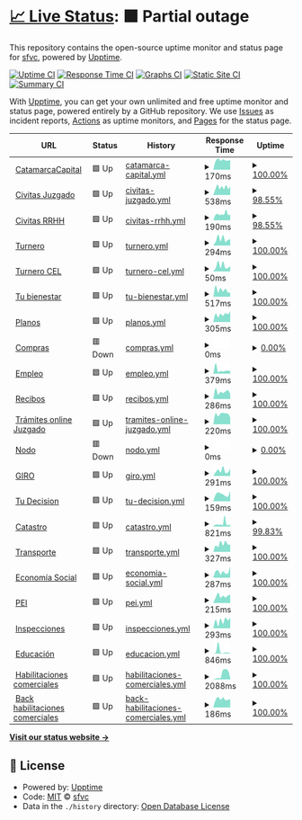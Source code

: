 # [📈 Live Status](https://sfvc.github.io/upptime): <!--live status--> **🟧 Partial outage**

This repository contains the open-source uptime monitor and status page for [sfvc](https://sfvc.github.io/upptime), powered by [Upptime](https://github.com/upptime/upptime).

[![Uptime CI](https://github.com/sfvc/upptime/workflows/Uptime%20CI/badge.svg)](https://github.com/sfvc/upptime/actions?query=workflow%3A%22Uptime+CI%22)
[![Response Time CI](https://github.com/sfvc/upptime/workflows/Response%20Time%20CI/badge.svg)](https://github.com/sfvc/upptime/actions?query=workflow%3A%22Response+Time+CI%22)
[![Graphs CI](https://github.com/sfvc/upptime/workflows/Graphs%20CI/badge.svg)](https://github.com/sfvc/upptime/actions?query=workflow%3A%22Graphs+CI%22)
[![Static Site CI](https://github.com/sfvc/upptime/workflows/Static%20Site%20CI/badge.svg)](https://github.com/sfvc/upptime/actions?query=workflow%3A%22Static+Site+CI%22)
[![Summary CI](https://github.com/sfvc/upptime/workflows/Summary%20CI/badge.svg)](https://github.com/sfvc/upptime/actions?query=workflow%3A%22Summary+CI%22)

With [Upptime](https://upptime.js.org), you can get your own unlimited and free uptime monitor and status page, powered entirely by a GitHub repository. We use [Issues](https://github.com/sfvc/upptime/issues) as incident reports, [Actions](https://github.com/sfvc/upptime/actions) as uptime monitors, and [Pages](https://sfvc.github.io/upptime) for the status page.

<!--start: status pages-->
<!-- This summary is generated by Upptime (https://github.com/upptime/upptime) -->
<!-- Do not edit this manually, your changes will be overwritten -->
<!-- prettier-ignore -->
| URL | Status | History | Response Time | Uptime |
| --- | ------ | ------- | ------------- | ------ |
| <img alt="" src="https://icons.duckduckgo.com/ip3/null.ico" height="13"> [CatamarcaCapital](200.69.145.244) | 🟩 Up | [catamarca-capital.yml](https://github.com/sfvc/upptime/commits/HEAD/history/catamarca-capital.yml) | <details><summary><img alt="Response time graph" src="./graphs/catamarca-capital/response-time-week.png" height="20"> 170ms</summary><br><a href="https://sfvc.github.io/upptime/history/catamarca-capital"><img alt="Response time 2387" src="https://img.shields.io/endpoint?url=https%3A%2F%2Fraw.githubusercontent.com%2Fsfvc%2Fupptime%2FHEAD%2Fapi%2Fcatamarca-capital%2Fresponse-time.json"></a><br><a href="https://sfvc.github.io/upptime/history/catamarca-capital"><img alt="24-hour response time 166" src="https://img.shields.io/endpoint?url=https%3A%2F%2Fraw.githubusercontent.com%2Fsfvc%2Fupptime%2FHEAD%2Fapi%2Fcatamarca-capital%2Fresponse-time-day.json"></a><br><a href="https://sfvc.github.io/upptime/history/catamarca-capital"><img alt="7-day response time 170" src="https://img.shields.io/endpoint?url=https%3A%2F%2Fraw.githubusercontent.com%2Fsfvc%2Fupptime%2FHEAD%2Fapi%2Fcatamarca-capital%2Fresponse-time-week.json"></a><br><a href="https://sfvc.github.io/upptime/history/catamarca-capital"><img alt="30-day response time 166" src="https://img.shields.io/endpoint?url=https%3A%2F%2Fraw.githubusercontent.com%2Fsfvc%2Fupptime%2FHEAD%2Fapi%2Fcatamarca-capital%2Fresponse-time-month.json"></a><br><a href="https://sfvc.github.io/upptime/history/catamarca-capital"><img alt="1-year response time 2320" src="https://img.shields.io/endpoint?url=https%3A%2F%2Fraw.githubusercontent.com%2Fsfvc%2Fupptime%2FHEAD%2Fapi%2Fcatamarca-capital%2Fresponse-time-year.json"></a></details> | <details><summary><a href="https://sfvc.github.io/upptime/history/catamarca-capital">100.00%</a></summary><a href="https://sfvc.github.io/upptime/history/catamarca-capital"><img alt="All-time uptime 98.33%" src="https://img.shields.io/endpoint?url=https%3A%2F%2Fraw.githubusercontent.com%2Fsfvc%2Fupptime%2FHEAD%2Fapi%2Fcatamarca-capital%2Fuptime.json"></a><br><a href="https://sfvc.github.io/upptime/history/catamarca-capital"><img alt="24-hour uptime 100.00%" src="https://img.shields.io/endpoint?url=https%3A%2F%2Fraw.githubusercontent.com%2Fsfvc%2Fupptime%2FHEAD%2Fapi%2Fcatamarca-capital%2Fuptime-day.json"></a><br><a href="https://sfvc.github.io/upptime/history/catamarca-capital"><img alt="7-day uptime 100.00%" src="https://img.shields.io/endpoint?url=https%3A%2F%2Fraw.githubusercontent.com%2Fsfvc%2Fupptime%2FHEAD%2Fapi%2Fcatamarca-capital%2Fuptime-week.json"></a><br><a href="https://sfvc.github.io/upptime/history/catamarca-capital"><img alt="30-day uptime 100.00%" src="https://img.shields.io/endpoint?url=https%3A%2F%2Fraw.githubusercontent.com%2Fsfvc%2Fupptime%2FHEAD%2Fapi%2Fcatamarca-capital%2Fuptime-month.json"></a><br><a href="https://sfvc.github.io/upptime/history/catamarca-capital"><img alt="1-year uptime 95.15%" src="https://img.shields.io/endpoint?url=https%3A%2F%2Fraw.githubusercontent.com%2Fsfvc%2Fupptime%2FHEAD%2Fapi%2Fcatamarca-capital%2Fuptime-year.json"></a></details>
| <img alt="" src="https://icons.duckduckgo.com/ip3/civitas.catamarcaciudad.gob.ar.ico" height="13"> [Civitas Juzgado](http://civitas.catamarcaciudad.gob.ar:8080/JUZ_CATA/forms/login.jsp) | 🟩 Up | [civitas-juzgado.yml](https://github.com/sfvc/upptime/commits/HEAD/history/civitas-juzgado.yml) | <details><summary><img alt="Response time graph" src="./graphs/civitas-juzgado/response-time-week.png" height="20"> 538ms</summary><br><a href="https://sfvc.github.io/upptime/history/civitas-juzgado"><img alt="Response time 1072" src="https://img.shields.io/endpoint?url=https%3A%2F%2Fraw.githubusercontent.com%2Fsfvc%2Fupptime%2FHEAD%2Fapi%2Fcivitas-juzgado%2Fresponse-time.json"></a><br><a href="https://sfvc.github.io/upptime/history/civitas-juzgado"><img alt="24-hour response time 452" src="https://img.shields.io/endpoint?url=https%3A%2F%2Fraw.githubusercontent.com%2Fsfvc%2Fupptime%2FHEAD%2Fapi%2Fcivitas-juzgado%2Fresponse-time-day.json"></a><br><a href="https://sfvc.github.io/upptime/history/civitas-juzgado"><img alt="7-day response time 538" src="https://img.shields.io/endpoint?url=https%3A%2F%2Fraw.githubusercontent.com%2Fsfvc%2Fupptime%2FHEAD%2Fapi%2Fcivitas-juzgado%2Fresponse-time-week.json"></a><br><a href="https://sfvc.github.io/upptime/history/civitas-juzgado"><img alt="30-day response time 581" src="https://img.shields.io/endpoint?url=https%3A%2F%2Fraw.githubusercontent.com%2Fsfvc%2Fupptime%2FHEAD%2Fapi%2Fcivitas-juzgado%2Fresponse-time-month.json"></a><br><a href="https://sfvc.github.io/upptime/history/civitas-juzgado"><img alt="1-year response time 1104" src="https://img.shields.io/endpoint?url=https%3A%2F%2Fraw.githubusercontent.com%2Fsfvc%2Fupptime%2FHEAD%2Fapi%2Fcivitas-juzgado%2Fresponse-time-year.json"></a></details> | <details><summary><a href="https://sfvc.github.io/upptime/history/civitas-juzgado">98.55%</a></summary><a href="https://sfvc.github.io/upptime/history/civitas-juzgado"><img alt="All-time uptime 97.14%" src="https://img.shields.io/endpoint?url=https%3A%2F%2Fraw.githubusercontent.com%2Fsfvc%2Fupptime%2FHEAD%2Fapi%2Fcivitas-juzgado%2Fuptime.json"></a><br><a href="https://sfvc.github.io/upptime/history/civitas-juzgado"><img alt="24-hour uptime 100.00%" src="https://img.shields.io/endpoint?url=https%3A%2F%2Fraw.githubusercontent.com%2Fsfvc%2Fupptime%2FHEAD%2Fapi%2Fcivitas-juzgado%2Fuptime-day.json"></a><br><a href="https://sfvc.github.io/upptime/history/civitas-juzgado"><img alt="7-day uptime 98.55%" src="https://img.shields.io/endpoint?url=https%3A%2F%2Fraw.githubusercontent.com%2Fsfvc%2Fupptime%2FHEAD%2Fapi%2Fcivitas-juzgado%2Fuptime-week.json"></a><br><a href="https://sfvc.github.io/upptime/history/civitas-juzgado"><img alt="30-day uptime 93.77%" src="https://img.shields.io/endpoint?url=https%3A%2F%2Fraw.githubusercontent.com%2Fsfvc%2Fupptime%2FHEAD%2Fapi%2Fcivitas-juzgado%2Fuptime-month.json"></a><br><a href="https://sfvc.github.io/upptime/history/civitas-juzgado"><img alt="1-year uptime 91.85%" src="https://img.shields.io/endpoint?url=https%3A%2F%2Fraw.githubusercontent.com%2Fsfvc%2Fupptime%2FHEAD%2Fapi%2Fcivitas-juzgado%2Fuptime-year.json"></a></details>
| <img alt="" src="https://icons.duckduckgo.com/ip3/civitas.catamarcaciudad.gob.ar.ico" height="13"> [Civitas RRHH](http://civitas.catamarcaciudad.gob.ar:8080/GRH_CATA/forms/login.jsp) | 🟩 Up | [civitas-rrhh.yml](https://github.com/sfvc/upptime/commits/HEAD/history/civitas-rrhh.yml) | <details><summary><img alt="Response time graph" src="./graphs/civitas-rrhh/response-time-week.png" height="20"> 190ms</summary><br><a href="https://sfvc.github.io/upptime/history/civitas-rrhh"><img alt="Response time 384" src="https://img.shields.io/endpoint?url=https%3A%2F%2Fraw.githubusercontent.com%2Fsfvc%2Fupptime%2FHEAD%2Fapi%2Fcivitas-rrhh%2Fresponse-time.json"></a><br><a href="https://sfvc.github.io/upptime/history/civitas-rrhh"><img alt="24-hour response time 168" src="https://img.shields.io/endpoint?url=https%3A%2F%2Fraw.githubusercontent.com%2Fsfvc%2Fupptime%2FHEAD%2Fapi%2Fcivitas-rrhh%2Fresponse-time-day.json"></a><br><a href="https://sfvc.github.io/upptime/history/civitas-rrhh"><img alt="7-day response time 190" src="https://img.shields.io/endpoint?url=https%3A%2F%2Fraw.githubusercontent.com%2Fsfvc%2Fupptime%2FHEAD%2Fapi%2Fcivitas-rrhh%2Fresponse-time-week.json"></a><br><a href="https://sfvc.github.io/upptime/history/civitas-rrhh"><img alt="30-day response time 236" src="https://img.shields.io/endpoint?url=https%3A%2F%2Fraw.githubusercontent.com%2Fsfvc%2Fupptime%2FHEAD%2Fapi%2Fcivitas-rrhh%2Fresponse-time-month.json"></a><br><a href="https://sfvc.github.io/upptime/history/civitas-rrhh"><img alt="1-year response time 402" src="https://img.shields.io/endpoint?url=https%3A%2F%2Fraw.githubusercontent.com%2Fsfvc%2Fupptime%2FHEAD%2Fapi%2Fcivitas-rrhh%2Fresponse-time-year.json"></a></details> | <details><summary><a href="https://sfvc.github.io/upptime/history/civitas-rrhh">98.55%</a></summary><a href="https://sfvc.github.io/upptime/history/civitas-rrhh"><img alt="All-time uptime 96.93%" src="https://img.shields.io/endpoint?url=https%3A%2F%2Fraw.githubusercontent.com%2Fsfvc%2Fupptime%2FHEAD%2Fapi%2Fcivitas-rrhh%2Fuptime.json"></a><br><a href="https://sfvc.github.io/upptime/history/civitas-rrhh"><img alt="24-hour uptime 100.00%" src="https://img.shields.io/endpoint?url=https%3A%2F%2Fraw.githubusercontent.com%2Fsfvc%2Fupptime%2FHEAD%2Fapi%2Fcivitas-rrhh%2Fuptime-day.json"></a><br><a href="https://sfvc.github.io/upptime/history/civitas-rrhh"><img alt="7-day uptime 98.55%" src="https://img.shields.io/endpoint?url=https%3A%2F%2Fraw.githubusercontent.com%2Fsfvc%2Fupptime%2FHEAD%2Fapi%2Fcivitas-rrhh%2Fuptime-week.json"></a><br><a href="https://sfvc.github.io/upptime/history/civitas-rrhh"><img alt="30-day uptime 93.75%" src="https://img.shields.io/endpoint?url=https%3A%2F%2Fraw.githubusercontent.com%2Fsfvc%2Fupptime%2FHEAD%2Fapi%2Fcivitas-rrhh%2Fuptime-month.json"></a><br><a href="https://sfvc.github.io/upptime/history/civitas-rrhh"><img alt="1-year uptime 91.91%" src="https://img.shields.io/endpoint?url=https%3A%2F%2Fraw.githubusercontent.com%2Fsfvc%2Fupptime%2FHEAD%2Fapi%2Fcivitas-rrhh%2Fuptime-year.json"></a></details>
| <img alt="" src="https://icons.duckduckgo.com/ip3/turnos.catamarcacapital.gob.ar.ico" height="13"> [Turnero](https://turnos.catamarcacapital.gob.ar/) | 🟩 Up | [turnero.yml](https://github.com/sfvc/upptime/commits/HEAD/history/turnero.yml) | <details><summary><img alt="Response time graph" src="./graphs/turnero/response-time-week.png" height="20"> 294ms</summary><br><a href="https://sfvc.github.io/upptime/history/turnero"><img alt="Response time 302" src="https://img.shields.io/endpoint?url=https%3A%2F%2Fraw.githubusercontent.com%2Fsfvc%2Fupptime%2FHEAD%2Fapi%2Fturnero%2Fresponse-time.json"></a><br><a href="https://sfvc.github.io/upptime/history/turnero"><img alt="24-hour response time 267" src="https://img.shields.io/endpoint?url=https%3A%2F%2Fraw.githubusercontent.com%2Fsfvc%2Fupptime%2FHEAD%2Fapi%2Fturnero%2Fresponse-time-day.json"></a><br><a href="https://sfvc.github.io/upptime/history/turnero"><img alt="7-day response time 294" src="https://img.shields.io/endpoint?url=https%3A%2F%2Fraw.githubusercontent.com%2Fsfvc%2Fupptime%2FHEAD%2Fapi%2Fturnero%2Fresponse-time-week.json"></a><br><a href="https://sfvc.github.io/upptime/history/turnero"><img alt="30-day response time 256" src="https://img.shields.io/endpoint?url=https%3A%2F%2Fraw.githubusercontent.com%2Fsfvc%2Fupptime%2FHEAD%2Fapi%2Fturnero%2Fresponse-time-month.json"></a><br><a href="https://sfvc.github.io/upptime/history/turnero"><img alt="1-year response time 302" src="https://img.shields.io/endpoint?url=https%3A%2F%2Fraw.githubusercontent.com%2Fsfvc%2Fupptime%2FHEAD%2Fapi%2Fturnero%2Fresponse-time-year.json"></a></details> | <details><summary><a href="https://sfvc.github.io/upptime/history/turnero">100.00%</a></summary><a href="https://sfvc.github.io/upptime/history/turnero"><img alt="All-time uptime 99.90%" src="https://img.shields.io/endpoint?url=https%3A%2F%2Fraw.githubusercontent.com%2Fsfvc%2Fupptime%2FHEAD%2Fapi%2Fturnero%2Fuptime.json"></a><br><a href="https://sfvc.github.io/upptime/history/turnero"><img alt="24-hour uptime 100.00%" src="https://img.shields.io/endpoint?url=https%3A%2F%2Fraw.githubusercontent.com%2Fsfvc%2Fupptime%2FHEAD%2Fapi%2Fturnero%2Fuptime-day.json"></a><br><a href="https://sfvc.github.io/upptime/history/turnero"><img alt="7-day uptime 100.00%" src="https://img.shields.io/endpoint?url=https%3A%2F%2Fraw.githubusercontent.com%2Fsfvc%2Fupptime%2FHEAD%2Fapi%2Fturnero%2Fuptime-week.json"></a><br><a href="https://sfvc.github.io/upptime/history/turnero"><img alt="30-day uptime 100.00%" src="https://img.shields.io/endpoint?url=https%3A%2F%2Fraw.githubusercontent.com%2Fsfvc%2Fupptime%2FHEAD%2Fapi%2Fturnero%2Fuptime-month.json"></a><br><a href="https://sfvc.github.io/upptime/history/turnero"><img alt="1-year uptime 99.99%" src="https://img.shields.io/endpoint?url=https%3A%2F%2Fraw.githubusercontent.com%2Fsfvc%2Fupptime%2FHEAD%2Fapi%2Fturnero%2Fuptime-year.json"></a></details>
| <img alt="" src="https://icons.duckduckgo.com/ip3/turnos.catamarcacapital.gob.ar.ico" height="13"> [Turnero CEL](https://turnos.catamarcacapital.gob.ar/cel/) | 🟩 Up | [turnero-cel.yml](https://github.com/sfvc/upptime/commits/HEAD/history/turnero-cel.yml) | <details><summary><img alt="Response time graph" src="./graphs/turnero-cel/response-time-week.png" height="20"> 50ms</summary><br><a href="https://sfvc.github.io/upptime/history/turnero-cel"><img alt="Response time 91" src="https://img.shields.io/endpoint?url=https%3A%2F%2Fraw.githubusercontent.com%2Fsfvc%2Fupptime%2FHEAD%2Fapi%2Fturnero-cel%2Fresponse-time.json"></a><br><a href="https://sfvc.github.io/upptime/history/turnero-cel"><img alt="24-hour response time 44" src="https://img.shields.io/endpoint?url=https%3A%2F%2Fraw.githubusercontent.com%2Fsfvc%2Fupptime%2FHEAD%2Fapi%2Fturnero-cel%2Fresponse-time-day.json"></a><br><a href="https://sfvc.github.io/upptime/history/turnero-cel"><img alt="7-day response time 50" src="https://img.shields.io/endpoint?url=https%3A%2F%2Fraw.githubusercontent.com%2Fsfvc%2Fupptime%2FHEAD%2Fapi%2Fturnero-cel%2Fresponse-time-week.json"></a><br><a href="https://sfvc.github.io/upptime/history/turnero-cel"><img alt="30-day response time 46" src="https://img.shields.io/endpoint?url=https%3A%2F%2Fraw.githubusercontent.com%2Fsfvc%2Fupptime%2FHEAD%2Fapi%2Fturnero-cel%2Fresponse-time-month.json"></a><br><a href="https://sfvc.github.io/upptime/history/turnero-cel"><img alt="1-year response time 105" src="https://img.shields.io/endpoint?url=https%3A%2F%2Fraw.githubusercontent.com%2Fsfvc%2Fupptime%2FHEAD%2Fapi%2Fturnero-cel%2Fresponse-time-year.json"></a></details> | <details><summary><a href="https://sfvc.github.io/upptime/history/turnero-cel">100.00%</a></summary><a href="https://sfvc.github.io/upptime/history/turnero-cel"><img alt="All-time uptime 99.90%" src="https://img.shields.io/endpoint?url=https%3A%2F%2Fraw.githubusercontent.com%2Fsfvc%2Fupptime%2FHEAD%2Fapi%2Fturnero-cel%2Fuptime.json"></a><br><a href="https://sfvc.github.io/upptime/history/turnero-cel"><img alt="24-hour uptime 100.00%" src="https://img.shields.io/endpoint?url=https%3A%2F%2Fraw.githubusercontent.com%2Fsfvc%2Fupptime%2FHEAD%2Fapi%2Fturnero-cel%2Fuptime-day.json"></a><br><a href="https://sfvc.github.io/upptime/history/turnero-cel"><img alt="7-day uptime 100.00%" src="https://img.shields.io/endpoint?url=https%3A%2F%2Fraw.githubusercontent.com%2Fsfvc%2Fupptime%2FHEAD%2Fapi%2Fturnero-cel%2Fuptime-week.json"></a><br><a href="https://sfvc.github.io/upptime/history/turnero-cel"><img alt="30-day uptime 100.00%" src="https://img.shields.io/endpoint?url=https%3A%2F%2Fraw.githubusercontent.com%2Fsfvc%2Fupptime%2FHEAD%2Fapi%2Fturnero-cel%2Fuptime-month.json"></a><br><a href="https://sfvc.github.io/upptime/history/turnero-cel"><img alt="1-year uptime 99.99%" src="https://img.shields.io/endpoint?url=https%3A%2F%2Fraw.githubusercontent.com%2Fsfvc%2Fupptime%2FHEAD%2Fapi%2Fturnero-cel%2Fuptime-year.json"></a></details>
| <img alt="" src="https://icons.duckduckgo.com/ip3/tubienestar.catamarcacapital.gob.ar.ico" height="13"> [Tu bienestar](https://tubienestar.catamarcacapital.gob.ar/solicitudes) | 🟩 Up | [tu-bienestar.yml](https://github.com/sfvc/upptime/commits/HEAD/history/tu-bienestar.yml) | <details><summary><img alt="Response time graph" src="./graphs/tu-bienestar/response-time-week.png" height="20"> 517ms</summary><br><a href="https://sfvc.github.io/upptime/history/tu-bienestar"><img alt="Response time 553" src="https://img.shields.io/endpoint?url=https%3A%2F%2Fraw.githubusercontent.com%2Fsfvc%2Fupptime%2FHEAD%2Fapi%2Ftu-bienestar%2Fresponse-time.json"></a><br><a href="https://sfvc.github.io/upptime/history/tu-bienestar"><img alt="24-hour response time 646" src="https://img.shields.io/endpoint?url=https%3A%2F%2Fraw.githubusercontent.com%2Fsfvc%2Fupptime%2FHEAD%2Fapi%2Ftu-bienestar%2Fresponse-time-day.json"></a><br><a href="https://sfvc.github.io/upptime/history/tu-bienestar"><img alt="7-day response time 517" src="https://img.shields.io/endpoint?url=https%3A%2F%2Fraw.githubusercontent.com%2Fsfvc%2Fupptime%2FHEAD%2Fapi%2Ftu-bienestar%2Fresponse-time-week.json"></a><br><a href="https://sfvc.github.io/upptime/history/tu-bienestar"><img alt="30-day response time 560" src="https://img.shields.io/endpoint?url=https%3A%2F%2Fraw.githubusercontent.com%2Fsfvc%2Fupptime%2FHEAD%2Fapi%2Ftu-bienestar%2Fresponse-time-month.json"></a><br><a href="https://sfvc.github.io/upptime/history/tu-bienestar"><img alt="1-year response time 547" src="https://img.shields.io/endpoint?url=https%3A%2F%2Fraw.githubusercontent.com%2Fsfvc%2Fupptime%2FHEAD%2Fapi%2Ftu-bienestar%2Fresponse-time-year.json"></a></details> | <details><summary><a href="https://sfvc.github.io/upptime/history/tu-bienestar">100.00%</a></summary><a href="https://sfvc.github.io/upptime/history/tu-bienestar"><img alt="All-time uptime 81.42%" src="https://img.shields.io/endpoint?url=https%3A%2F%2Fraw.githubusercontent.com%2Fsfvc%2Fupptime%2FHEAD%2Fapi%2Ftu-bienestar%2Fuptime.json"></a><br><a href="https://sfvc.github.io/upptime/history/tu-bienestar"><img alt="24-hour uptime 100.00%" src="https://img.shields.io/endpoint?url=https%3A%2F%2Fraw.githubusercontent.com%2Fsfvc%2Fupptime%2FHEAD%2Fapi%2Ftu-bienestar%2Fuptime-day.json"></a><br><a href="https://sfvc.github.io/upptime/history/tu-bienestar"><img alt="7-day uptime 100.00%" src="https://img.shields.io/endpoint?url=https%3A%2F%2Fraw.githubusercontent.com%2Fsfvc%2Fupptime%2FHEAD%2Fapi%2Ftu-bienestar%2Fuptime-week.json"></a><br><a href="https://sfvc.github.io/upptime/history/tu-bienestar"><img alt="30-day uptime 100.00%" src="https://img.shields.io/endpoint?url=https%3A%2F%2Fraw.githubusercontent.com%2Fsfvc%2Fupptime%2FHEAD%2Fapi%2Ftu-bienestar%2Fuptime-month.json"></a><br><a href="https://sfvc.github.io/upptime/history/tu-bienestar"><img alt="1-year uptime 100.00%" src="https://img.shields.io/endpoint?url=https%3A%2F%2Fraw.githubusercontent.com%2Fsfvc%2Fupptime%2FHEAD%2Fapi%2Ftu-bienestar%2Fuptime-year.json"></a></details>
| <img alt="" src="https://icons.duckduckgo.com/ip3/correcciondeplanos.catamarcaciudad.gob.ar.ico" height="13"> [Planos](https://correcciondeplanos.catamarcaciudad.gob.ar/) | 🟩 Up | [planos.yml](https://github.com/sfvc/upptime/commits/HEAD/history/planos.yml) | <details><summary><img alt="Response time graph" src="./graphs/planos/response-time-week.png" height="20"> 305ms</summary><br><a href="https://sfvc.github.io/upptime/history/planos"><img alt="Response time 291" src="https://img.shields.io/endpoint?url=https%3A%2F%2Fraw.githubusercontent.com%2Fsfvc%2Fupptime%2FHEAD%2Fapi%2Fplanos%2Fresponse-time.json"></a><br><a href="https://sfvc.github.io/upptime/history/planos"><img alt="24-hour response time 312" src="https://img.shields.io/endpoint?url=https%3A%2F%2Fraw.githubusercontent.com%2Fsfvc%2Fupptime%2FHEAD%2Fapi%2Fplanos%2Fresponse-time-day.json"></a><br><a href="https://sfvc.github.io/upptime/history/planos"><img alt="7-day response time 305" src="https://img.shields.io/endpoint?url=https%3A%2F%2Fraw.githubusercontent.com%2Fsfvc%2Fupptime%2FHEAD%2Fapi%2Fplanos%2Fresponse-time-week.json"></a><br><a href="https://sfvc.github.io/upptime/history/planos"><img alt="30-day response time 278" src="https://img.shields.io/endpoint?url=https%3A%2F%2Fraw.githubusercontent.com%2Fsfvc%2Fupptime%2FHEAD%2Fapi%2Fplanos%2Fresponse-time-month.json"></a><br><a href="https://sfvc.github.io/upptime/history/planos"><img alt="1-year response time 289" src="https://img.shields.io/endpoint?url=https%3A%2F%2Fraw.githubusercontent.com%2Fsfvc%2Fupptime%2FHEAD%2Fapi%2Fplanos%2Fresponse-time-year.json"></a></details> | <details><summary><a href="https://sfvc.github.io/upptime/history/planos">100.00%</a></summary><a href="https://sfvc.github.io/upptime/history/planos"><img alt="All-time uptime 81.48%" src="https://img.shields.io/endpoint?url=https%3A%2F%2Fraw.githubusercontent.com%2Fsfvc%2Fupptime%2FHEAD%2Fapi%2Fplanos%2Fuptime.json"></a><br><a href="https://sfvc.github.io/upptime/history/planos"><img alt="24-hour uptime 100.00%" src="https://img.shields.io/endpoint?url=https%3A%2F%2Fraw.githubusercontent.com%2Fsfvc%2Fupptime%2FHEAD%2Fapi%2Fplanos%2Fuptime-day.json"></a><br><a href="https://sfvc.github.io/upptime/history/planos"><img alt="7-day uptime 100.00%" src="https://img.shields.io/endpoint?url=https%3A%2F%2Fraw.githubusercontent.com%2Fsfvc%2Fupptime%2FHEAD%2Fapi%2Fplanos%2Fuptime-week.json"></a><br><a href="https://sfvc.github.io/upptime/history/planos"><img alt="30-day uptime 100.00%" src="https://img.shields.io/endpoint?url=https%3A%2F%2Fraw.githubusercontent.com%2Fsfvc%2Fupptime%2FHEAD%2Fapi%2Fplanos%2Fuptime-month.json"></a><br><a href="https://sfvc.github.io/upptime/history/planos"><img alt="1-year uptime 100.00%" src="https://img.shields.io/endpoint?url=https%3A%2F%2Fraw.githubusercontent.com%2Fsfvc%2Fupptime%2FHEAD%2Fapi%2Fplanos%2Fuptime-year.json"></a></details>
| <img alt="" src="https://icons.duckduckgo.com/ip3/compras.catamarcaciudad.gob.ar.ico" height="13"> [Compras](https://compras.catamarcaciudad.gob.ar/) | 🟥 Down | [compras.yml](https://github.com/sfvc/upptime/commits/HEAD/history/compras.yml) | <details><summary><img alt="Response time graph" src="./graphs/compras/response-time-week.png" height="20"> 0ms</summary><br><a href="https://sfvc.github.io/upptime/history/compras"><img alt="Response time 259" src="https://img.shields.io/endpoint?url=https%3A%2F%2Fraw.githubusercontent.com%2Fsfvc%2Fupptime%2FHEAD%2Fapi%2Fcompras%2Fresponse-time.json"></a><br><a href="https://sfvc.github.io/upptime/history/compras"><img alt="24-hour response time 0" src="https://img.shields.io/endpoint?url=https%3A%2F%2Fraw.githubusercontent.com%2Fsfvc%2Fupptime%2FHEAD%2Fapi%2Fcompras%2Fresponse-time-day.json"></a><br><a href="https://sfvc.github.io/upptime/history/compras"><img alt="7-day response time 0" src="https://img.shields.io/endpoint?url=https%3A%2F%2Fraw.githubusercontent.com%2Fsfvc%2Fupptime%2FHEAD%2Fapi%2Fcompras%2Fresponse-time-week.json"></a><br><a href="https://sfvc.github.io/upptime/history/compras"><img alt="30-day response time 0" src="https://img.shields.io/endpoint?url=https%3A%2F%2Fraw.githubusercontent.com%2Fsfvc%2Fupptime%2FHEAD%2Fapi%2Fcompras%2Fresponse-time-month.json"></a><br><a href="https://sfvc.github.io/upptime/history/compras"><img alt="1-year response time 259" src="https://img.shields.io/endpoint?url=https%3A%2F%2Fraw.githubusercontent.com%2Fsfvc%2Fupptime%2FHEAD%2Fapi%2Fcompras%2Fresponse-time-year.json"></a></details> | <details><summary><a href="https://sfvc.github.io/upptime/history/compras">0.00%</a></summary><a href="https://sfvc.github.io/upptime/history/compras"><img alt="All-time uptime 0.31%" src="https://img.shields.io/endpoint?url=https%3A%2F%2Fraw.githubusercontent.com%2Fsfvc%2Fupptime%2FHEAD%2Fapi%2Fcompras%2Fuptime.json"></a><br><a href="https://sfvc.github.io/upptime/history/compras"><img alt="24-hour uptime 0.00%" src="https://img.shields.io/endpoint?url=https%3A%2F%2Fraw.githubusercontent.com%2Fsfvc%2Fupptime%2FHEAD%2Fapi%2Fcompras%2Fuptime-day.json"></a><br><a href="https://sfvc.github.io/upptime/history/compras"><img alt="7-day uptime 0.00%" src="https://img.shields.io/endpoint?url=https%3A%2F%2Fraw.githubusercontent.com%2Fsfvc%2Fupptime%2FHEAD%2Fapi%2Fcompras%2Fuptime-week.json"></a><br><a href="https://sfvc.github.io/upptime/history/compras"><img alt="30-day uptime 0.00%" src="https://img.shields.io/endpoint?url=https%3A%2F%2Fraw.githubusercontent.com%2Fsfvc%2Fupptime%2FHEAD%2Fapi%2Fcompras%2Fuptime-month.json"></a><br><a href="https://sfvc.github.io/upptime/history/compras"><img alt="1-year uptime 0.64%" src="https://img.shields.io/endpoint?url=https%3A%2F%2Fraw.githubusercontent.com%2Fsfvc%2Fupptime%2FHEAD%2Fapi%2Fcompras%2Fuptime-year.json"></a></details>
| <img alt="" src="https://icons.duckduckgo.com/ip3/beneficiarios.catamarcaciudad.gob.ar.ico" height="13"> [Empleo](https://beneficiarios.catamarcaciudad.gob.ar/) | 🟩 Up | [empleo.yml](https://github.com/sfvc/upptime/commits/HEAD/history/empleo.yml) | <details><summary><img alt="Response time graph" src="./graphs/empleo/response-time-week.png" height="20"> 379ms</summary><br><a href="https://sfvc.github.io/upptime/history/empleo"><img alt="Response time 368" src="https://img.shields.io/endpoint?url=https%3A%2F%2Fraw.githubusercontent.com%2Fsfvc%2Fupptime%2FHEAD%2Fapi%2Fempleo%2Fresponse-time.json"></a><br><a href="https://sfvc.github.io/upptime/history/empleo"><img alt="24-hour response time 415" src="https://img.shields.io/endpoint?url=https%3A%2F%2Fraw.githubusercontent.com%2Fsfvc%2Fupptime%2FHEAD%2Fapi%2Fempleo%2Fresponse-time-day.json"></a><br><a href="https://sfvc.github.io/upptime/history/empleo"><img alt="7-day response time 379" src="https://img.shields.io/endpoint?url=https%3A%2F%2Fraw.githubusercontent.com%2Fsfvc%2Fupptime%2FHEAD%2Fapi%2Fempleo%2Fresponse-time-week.json"></a><br><a href="https://sfvc.github.io/upptime/history/empleo"><img alt="30-day response time 407" src="https://img.shields.io/endpoint?url=https%3A%2F%2Fraw.githubusercontent.com%2Fsfvc%2Fupptime%2FHEAD%2Fapi%2Fempleo%2Fresponse-time-month.json"></a><br><a href="https://sfvc.github.io/upptime/history/empleo"><img alt="1-year response time 369" src="https://img.shields.io/endpoint?url=https%3A%2F%2Fraw.githubusercontent.com%2Fsfvc%2Fupptime%2FHEAD%2Fapi%2Fempleo%2Fresponse-time-year.json"></a></details> | <details><summary><a href="https://sfvc.github.io/upptime/history/empleo">100.00%</a></summary><a href="https://sfvc.github.io/upptime/history/empleo"><img alt="All-time uptime 81.48%" src="https://img.shields.io/endpoint?url=https%3A%2F%2Fraw.githubusercontent.com%2Fsfvc%2Fupptime%2FHEAD%2Fapi%2Fempleo%2Fuptime.json"></a><br><a href="https://sfvc.github.io/upptime/history/empleo"><img alt="24-hour uptime 100.00%" src="https://img.shields.io/endpoint?url=https%3A%2F%2Fraw.githubusercontent.com%2Fsfvc%2Fupptime%2FHEAD%2Fapi%2Fempleo%2Fuptime-day.json"></a><br><a href="https://sfvc.github.io/upptime/history/empleo"><img alt="7-day uptime 100.00%" src="https://img.shields.io/endpoint?url=https%3A%2F%2Fraw.githubusercontent.com%2Fsfvc%2Fupptime%2FHEAD%2Fapi%2Fempleo%2Fuptime-week.json"></a><br><a href="https://sfvc.github.io/upptime/history/empleo"><img alt="30-day uptime 100.00%" src="https://img.shields.io/endpoint?url=https%3A%2F%2Fraw.githubusercontent.com%2Fsfvc%2Fupptime%2FHEAD%2Fapi%2Fempleo%2Fuptime-month.json"></a><br><a href="https://sfvc.github.io/upptime/history/empleo"><img alt="1-year uptime 99.98%" src="https://img.shields.io/endpoint?url=https%3A%2F%2Fraw.githubusercontent.com%2Fsfvc%2Fupptime%2FHEAD%2Fapi%2Fempleo%2Fuptime-year.json"></a></details>
| <img alt="" src="https://icons.duckduckgo.com/ip3/recibos.catamarcaciudad.gob.ar.ico" height="13"> [Recibos](https://recibos.catamarcaciudad.gob.ar/acceso.php) | 🟩 Up | [recibos.yml](https://github.com/sfvc/upptime/commits/HEAD/history/recibos.yml) | <details><summary><img alt="Response time graph" src="./graphs/recibos/response-time-week.png" height="20"> 286ms</summary><br><a href="https://sfvc.github.io/upptime/history/recibos"><img alt="Response time 254" src="https://img.shields.io/endpoint?url=https%3A%2F%2Fraw.githubusercontent.com%2Fsfvc%2Fupptime%2FHEAD%2Fapi%2Frecibos%2Fresponse-time.json"></a><br><a href="https://sfvc.github.io/upptime/history/recibos"><img alt="24-hour response time 328" src="https://img.shields.io/endpoint?url=https%3A%2F%2Fraw.githubusercontent.com%2Fsfvc%2Fupptime%2FHEAD%2Fapi%2Frecibos%2Fresponse-time-day.json"></a><br><a href="https://sfvc.github.io/upptime/history/recibos"><img alt="7-day response time 286" src="https://img.shields.io/endpoint?url=https%3A%2F%2Fraw.githubusercontent.com%2Fsfvc%2Fupptime%2FHEAD%2Fapi%2Frecibos%2Fresponse-time-week.json"></a><br><a href="https://sfvc.github.io/upptime/history/recibos"><img alt="30-day response time 270" src="https://img.shields.io/endpoint?url=https%3A%2F%2Fraw.githubusercontent.com%2Fsfvc%2Fupptime%2FHEAD%2Fapi%2Frecibos%2Fresponse-time-month.json"></a><br><a href="https://sfvc.github.io/upptime/history/recibos"><img alt="1-year response time 254" src="https://img.shields.io/endpoint?url=https%3A%2F%2Fraw.githubusercontent.com%2Fsfvc%2Fupptime%2FHEAD%2Fapi%2Frecibos%2Fresponse-time-year.json"></a></details> | <details><summary><a href="https://sfvc.github.io/upptime/history/recibos">100.00%</a></summary><a href="https://sfvc.github.io/upptime/history/recibos"><img alt="All-time uptime 81.48%" src="https://img.shields.io/endpoint?url=https%3A%2F%2Fraw.githubusercontent.com%2Fsfvc%2Fupptime%2FHEAD%2Fapi%2Frecibos%2Fuptime.json"></a><br><a href="https://sfvc.github.io/upptime/history/recibos"><img alt="24-hour uptime 100.00%" src="https://img.shields.io/endpoint?url=https%3A%2F%2Fraw.githubusercontent.com%2Fsfvc%2Fupptime%2FHEAD%2Fapi%2Frecibos%2Fuptime-day.json"></a><br><a href="https://sfvc.github.io/upptime/history/recibos"><img alt="7-day uptime 100.00%" src="https://img.shields.io/endpoint?url=https%3A%2F%2Fraw.githubusercontent.com%2Fsfvc%2Fupptime%2FHEAD%2Fapi%2Frecibos%2Fuptime-week.json"></a><br><a href="https://sfvc.github.io/upptime/history/recibos"><img alt="30-day uptime 100.00%" src="https://img.shields.io/endpoint?url=https%3A%2F%2Fraw.githubusercontent.com%2Fsfvc%2Fupptime%2FHEAD%2Fapi%2Frecibos%2Fuptime-month.json"></a><br><a href="https://sfvc.github.io/upptime/history/recibos"><img alt="1-year uptime 100.00%" src="https://img.shields.io/endpoint?url=https%3A%2F%2Fraw.githubusercontent.com%2Fsfvc%2Fupptime%2FHEAD%2Fapi%2Frecibos%2Fuptime-year.json"></a></details>
| <img alt="" src="https://icons.duckduckgo.com/ip3/juzgado.catamarcacapital.gob.ar.ico" height="13"> [Trámites online Juzgado](http://juzgado.catamarcacapital.gob.ar/) | 🟩 Up | [tramites-online-juzgado.yml](https://github.com/sfvc/upptime/commits/HEAD/history/tramites-online-juzgado.yml) | <details><summary><img alt="Response time graph" src="./graphs/tramites-online-juzgado/response-time-week.png" height="20"> 220ms</summary><br><a href="https://sfvc.github.io/upptime/history/tramites-online-juzgado"><img alt="Response time 238" src="https://img.shields.io/endpoint?url=https%3A%2F%2Fraw.githubusercontent.com%2Fsfvc%2Fupptime%2FHEAD%2Fapi%2Ftramites-online-juzgado%2Fresponse-time.json"></a><br><a href="https://sfvc.github.io/upptime/history/tramites-online-juzgado"><img alt="24-hour response time 261" src="https://img.shields.io/endpoint?url=https%3A%2F%2Fraw.githubusercontent.com%2Fsfvc%2Fupptime%2FHEAD%2Fapi%2Ftramites-online-juzgado%2Fresponse-time-day.json"></a><br><a href="https://sfvc.github.io/upptime/history/tramites-online-juzgado"><img alt="7-day response time 220" src="https://img.shields.io/endpoint?url=https%3A%2F%2Fraw.githubusercontent.com%2Fsfvc%2Fupptime%2FHEAD%2Fapi%2Ftramites-online-juzgado%2Fresponse-time-week.json"></a><br><a href="https://sfvc.github.io/upptime/history/tramites-online-juzgado"><img alt="30-day response time 230" src="https://img.shields.io/endpoint?url=https%3A%2F%2Fraw.githubusercontent.com%2Fsfvc%2Fupptime%2FHEAD%2Fapi%2Ftramites-online-juzgado%2Fresponse-time-month.json"></a><br><a href="https://sfvc.github.io/upptime/history/tramites-online-juzgado"><img alt="1-year response time 235" src="https://img.shields.io/endpoint?url=https%3A%2F%2Fraw.githubusercontent.com%2Fsfvc%2Fupptime%2FHEAD%2Fapi%2Ftramites-online-juzgado%2Fresponse-time-year.json"></a></details> | <details><summary><a href="https://sfvc.github.io/upptime/history/tramites-online-juzgado">100.00%</a></summary><a href="https://sfvc.github.io/upptime/history/tramites-online-juzgado"><img alt="All-time uptime 99.89%" src="https://img.shields.io/endpoint?url=https%3A%2F%2Fraw.githubusercontent.com%2Fsfvc%2Fupptime%2FHEAD%2Fapi%2Ftramites-online-juzgado%2Fuptime.json"></a><br><a href="https://sfvc.github.io/upptime/history/tramites-online-juzgado"><img alt="24-hour uptime 100.00%" src="https://img.shields.io/endpoint?url=https%3A%2F%2Fraw.githubusercontent.com%2Fsfvc%2Fupptime%2FHEAD%2Fapi%2Ftramites-online-juzgado%2Fuptime-day.json"></a><br><a href="https://sfvc.github.io/upptime/history/tramites-online-juzgado"><img alt="7-day uptime 100.00%" src="https://img.shields.io/endpoint?url=https%3A%2F%2Fraw.githubusercontent.com%2Fsfvc%2Fupptime%2FHEAD%2Fapi%2Ftramites-online-juzgado%2Fuptime-week.json"></a><br><a href="https://sfvc.github.io/upptime/history/tramites-online-juzgado"><img alt="30-day uptime 100.00%" src="https://img.shields.io/endpoint?url=https%3A%2F%2Fraw.githubusercontent.com%2Fsfvc%2Fupptime%2FHEAD%2Fapi%2Ftramites-online-juzgado%2Fuptime-month.json"></a><br><a href="https://sfvc.github.io/upptime/history/tramites-online-juzgado"><img alt="1-year uptime 100.00%" src="https://img.shields.io/endpoint?url=https%3A%2F%2Fraw.githubusercontent.com%2Fsfvc%2Fupptime%2FHEAD%2Fapi%2Ftramites-online-juzgado%2Fuptime-year.json"></a></details>
| <img alt="" src="https://icons.duckduckgo.com/ip3/nodotecnologico.catamarcacapital.edu.ar.ico" height="13"> [Nodo](https://nodotecnologico.catamarcacapital.edu.ar/) | 🟥 Down | [nodo.yml](https://github.com/sfvc/upptime/commits/HEAD/history/nodo.yml) | <details><summary><img alt="Response time graph" src="./graphs/nodo/response-time-week.png" height="20"> 0ms</summary><br><a href="https://sfvc.github.io/upptime/history/nodo"><img alt="Response time 769" src="https://img.shields.io/endpoint?url=https%3A%2F%2Fraw.githubusercontent.com%2Fsfvc%2Fupptime%2FHEAD%2Fapi%2Fnodo%2Fresponse-time.json"></a><br><a href="https://sfvc.github.io/upptime/history/nodo"><img alt="24-hour response time 0" src="https://img.shields.io/endpoint?url=https%3A%2F%2Fraw.githubusercontent.com%2Fsfvc%2Fupptime%2FHEAD%2Fapi%2Fnodo%2Fresponse-time-day.json"></a><br><a href="https://sfvc.github.io/upptime/history/nodo"><img alt="7-day response time 0" src="https://img.shields.io/endpoint?url=https%3A%2F%2Fraw.githubusercontent.com%2Fsfvc%2Fupptime%2FHEAD%2Fapi%2Fnodo%2Fresponse-time-week.json"></a><br><a href="https://sfvc.github.io/upptime/history/nodo"><img alt="30-day response time 0" src="https://img.shields.io/endpoint?url=https%3A%2F%2Fraw.githubusercontent.com%2Fsfvc%2Fupptime%2FHEAD%2Fapi%2Fnodo%2Fresponse-time-month.json"></a><br><a href="https://sfvc.github.io/upptime/history/nodo"><img alt="1-year response time 734" src="https://img.shields.io/endpoint?url=https%3A%2F%2Fraw.githubusercontent.com%2Fsfvc%2Fupptime%2FHEAD%2Fapi%2Fnodo%2Fresponse-time-year.json"></a></details> | <details><summary><a href="https://sfvc.github.io/upptime/history/nodo">0.00%</a></summary><a href="https://sfvc.github.io/upptime/history/nodo"><img alt="All-time uptime 89.56%" src="https://img.shields.io/endpoint?url=https%3A%2F%2Fraw.githubusercontent.com%2Fsfvc%2Fupptime%2FHEAD%2Fapi%2Fnodo%2Fuptime.json"></a><br><a href="https://sfvc.github.io/upptime/history/nodo"><img alt="24-hour uptime 0.00%" src="https://img.shields.io/endpoint?url=https%3A%2F%2Fraw.githubusercontent.com%2Fsfvc%2Fupptime%2FHEAD%2Fapi%2Fnodo%2Fuptime-day.json"></a><br><a href="https://sfvc.github.io/upptime/history/nodo"><img alt="7-day uptime 0.00%" src="https://img.shields.io/endpoint?url=https%3A%2F%2Fraw.githubusercontent.com%2Fsfvc%2Fupptime%2FHEAD%2Fapi%2Fnodo%2Fuptime-week.json"></a><br><a href="https://sfvc.github.io/upptime/history/nodo"><img alt="30-day uptime 0.00%" src="https://img.shields.io/endpoint?url=https%3A%2F%2Fraw.githubusercontent.com%2Fsfvc%2Fupptime%2FHEAD%2Fapi%2Fnodo%2Fuptime-month.json"></a><br><a href="https://sfvc.github.io/upptime/history/nodo"><img alt="1-year uptime 72.45%" src="https://img.shields.io/endpoint?url=https%3A%2F%2Fraw.githubusercontent.com%2Fsfvc%2Fupptime%2FHEAD%2Fapi%2Fnodo%2Fuptime-year.json"></a></details>
| <img alt="" src="https://icons.duckduckgo.com/ip3/giro.catamarcacapital.gob.ar.ico" height="13"> [GIRO](https://giro.catamarcacapital.gob.ar/) | 🟩 Up | [giro.yml](https://github.com/sfvc/upptime/commits/HEAD/history/giro.yml) | <details><summary><img alt="Response time graph" src="./graphs/giro/response-time-week.png" height="20"> 291ms</summary><br><a href="https://sfvc.github.io/upptime/history/giro"><img alt="Response time 269" src="https://img.shields.io/endpoint?url=https%3A%2F%2Fraw.githubusercontent.com%2Fsfvc%2Fupptime%2FHEAD%2Fapi%2Fgiro%2Fresponse-time.json"></a><br><a href="https://sfvc.github.io/upptime/history/giro"><img alt="24-hour response time 311" src="https://img.shields.io/endpoint?url=https%3A%2F%2Fraw.githubusercontent.com%2Fsfvc%2Fupptime%2FHEAD%2Fapi%2Fgiro%2Fresponse-time-day.json"></a><br><a href="https://sfvc.github.io/upptime/history/giro"><img alt="7-day response time 291" src="https://img.shields.io/endpoint?url=https%3A%2F%2Fraw.githubusercontent.com%2Fsfvc%2Fupptime%2FHEAD%2Fapi%2Fgiro%2Fresponse-time-week.json"></a><br><a href="https://sfvc.github.io/upptime/history/giro"><img alt="30-day response time 259" src="https://img.shields.io/endpoint?url=https%3A%2F%2Fraw.githubusercontent.com%2Fsfvc%2Fupptime%2FHEAD%2Fapi%2Fgiro%2Fresponse-time-month.json"></a><br><a href="https://sfvc.github.io/upptime/history/giro"><img alt="1-year response time 265" src="https://img.shields.io/endpoint?url=https%3A%2F%2Fraw.githubusercontent.com%2Fsfvc%2Fupptime%2FHEAD%2Fapi%2Fgiro%2Fresponse-time-year.json"></a></details> | <details><summary><a href="https://sfvc.github.io/upptime/history/giro">100.00%</a></summary><a href="https://sfvc.github.io/upptime/history/giro"><img alt="All-time uptime 99.75%" src="https://img.shields.io/endpoint?url=https%3A%2F%2Fraw.githubusercontent.com%2Fsfvc%2Fupptime%2FHEAD%2Fapi%2Fgiro%2Fuptime.json"></a><br><a href="https://sfvc.github.io/upptime/history/giro"><img alt="24-hour uptime 100.00%" src="https://img.shields.io/endpoint?url=https%3A%2F%2Fraw.githubusercontent.com%2Fsfvc%2Fupptime%2FHEAD%2Fapi%2Fgiro%2Fuptime-day.json"></a><br><a href="https://sfvc.github.io/upptime/history/giro"><img alt="7-day uptime 100.00%" src="https://img.shields.io/endpoint?url=https%3A%2F%2Fraw.githubusercontent.com%2Fsfvc%2Fupptime%2FHEAD%2Fapi%2Fgiro%2Fuptime-week.json"></a><br><a href="https://sfvc.github.io/upptime/history/giro"><img alt="30-day uptime 100.00%" src="https://img.shields.io/endpoint?url=https%3A%2F%2Fraw.githubusercontent.com%2Fsfvc%2Fupptime%2FHEAD%2Fapi%2Fgiro%2Fuptime-month.json"></a><br><a href="https://sfvc.github.io/upptime/history/giro"><img alt="1-year uptime 99.99%" src="https://img.shields.io/endpoint?url=https%3A%2F%2Fraw.githubusercontent.com%2Fsfvc%2Fupptime%2FHEAD%2Fapi%2Fgiro%2Fuptime-year.json"></a></details>
| <img alt="" src="https://icons.duckduckgo.com/ip3/tudecision.catamarcacapital.gob.ar.ico" height="13"> [Tu Decision](https://tudecision.catamarcacapital.gob.ar) | 🟩 Up | [tu-decision.yml](https://github.com/sfvc/upptime/commits/HEAD/history/tu-decision.yml) | <details><summary><img alt="Response time graph" src="./graphs/tu-decision/response-time-week.png" height="20"> 159ms</summary><br><a href="https://sfvc.github.io/upptime/history/tu-decision"><img alt="Response time 201" src="https://img.shields.io/endpoint?url=https%3A%2F%2Fraw.githubusercontent.com%2Fsfvc%2Fupptime%2FHEAD%2Fapi%2Ftu-decision%2Fresponse-time.json"></a><br><a href="https://sfvc.github.io/upptime/history/tu-decision"><img alt="24-hour response time 163" src="https://img.shields.io/endpoint?url=https%3A%2F%2Fraw.githubusercontent.com%2Fsfvc%2Fupptime%2FHEAD%2Fapi%2Ftu-decision%2Fresponse-time-day.json"></a><br><a href="https://sfvc.github.io/upptime/history/tu-decision"><img alt="7-day response time 159" src="https://img.shields.io/endpoint?url=https%3A%2F%2Fraw.githubusercontent.com%2Fsfvc%2Fupptime%2FHEAD%2Fapi%2Ftu-decision%2Fresponse-time-week.json"></a><br><a href="https://sfvc.github.io/upptime/history/tu-decision"><img alt="30-day response time 179" src="https://img.shields.io/endpoint?url=https%3A%2F%2Fraw.githubusercontent.com%2Fsfvc%2Fupptime%2FHEAD%2Fapi%2Ftu-decision%2Fresponse-time-month.json"></a><br><a href="https://sfvc.github.io/upptime/history/tu-decision"><img alt="1-year response time 202" src="https://img.shields.io/endpoint?url=https%3A%2F%2Fraw.githubusercontent.com%2Fsfvc%2Fupptime%2FHEAD%2Fapi%2Ftu-decision%2Fresponse-time-year.json"></a></details> | <details><summary><a href="https://sfvc.github.io/upptime/history/tu-decision">100.00%</a></summary><a href="https://sfvc.github.io/upptime/history/tu-decision"><img alt="All-time uptime 99.90%" src="https://img.shields.io/endpoint?url=https%3A%2F%2Fraw.githubusercontent.com%2Fsfvc%2Fupptime%2FHEAD%2Fapi%2Ftu-decision%2Fuptime.json"></a><br><a href="https://sfvc.github.io/upptime/history/tu-decision"><img alt="24-hour uptime 100.00%" src="https://img.shields.io/endpoint?url=https%3A%2F%2Fraw.githubusercontent.com%2Fsfvc%2Fupptime%2FHEAD%2Fapi%2Ftu-decision%2Fuptime-day.json"></a><br><a href="https://sfvc.github.io/upptime/history/tu-decision"><img alt="7-day uptime 100.00%" src="https://img.shields.io/endpoint?url=https%3A%2F%2Fraw.githubusercontent.com%2Fsfvc%2Fupptime%2FHEAD%2Fapi%2Ftu-decision%2Fuptime-week.json"></a><br><a href="https://sfvc.github.io/upptime/history/tu-decision"><img alt="30-day uptime 100.00%" src="https://img.shields.io/endpoint?url=https%3A%2F%2Fraw.githubusercontent.com%2Fsfvc%2Fupptime%2FHEAD%2Fapi%2Ftu-decision%2Fuptime-month.json"></a><br><a href="https://sfvc.github.io/upptime/history/tu-decision"><img alt="1-year uptime 100.00%" src="https://img.shields.io/endpoint?url=https%3A%2F%2Fraw.githubusercontent.com%2Fsfvc%2Fupptime%2FHEAD%2Fapi%2Ftu-decision%2Fuptime-year.json"></a></details>
| <img alt="" src="https://icons.duckduckgo.com/ip3/catastro.catamarcaciudad.gob.ar.ico" height="13"> [Catastro](https://catastro.catamarcaciudad.gob.ar/sfvccatastro/myLogin.php) | 🟩 Up | [catastro.yml](https://github.com/sfvc/upptime/commits/HEAD/history/catastro.yml) | <details><summary><img alt="Response time graph" src="./graphs/catastro/response-time-week.png" height="20"> 821ms</summary><br><a href="https://sfvc.github.io/upptime/history/catastro"><img alt="Response time 1175" src="https://img.shields.io/endpoint?url=https%3A%2F%2Fraw.githubusercontent.com%2Fsfvc%2Fupptime%2FHEAD%2Fapi%2Fcatastro%2Fresponse-time.json"></a><br><a href="https://sfvc.github.io/upptime/history/catastro"><img alt="24-hour response time 487" src="https://img.shields.io/endpoint?url=https%3A%2F%2Fraw.githubusercontent.com%2Fsfvc%2Fupptime%2FHEAD%2Fapi%2Fcatastro%2Fresponse-time-day.json"></a><br><a href="https://sfvc.github.io/upptime/history/catastro"><img alt="7-day response time 821" src="https://img.shields.io/endpoint?url=https%3A%2F%2Fraw.githubusercontent.com%2Fsfvc%2Fupptime%2FHEAD%2Fapi%2Fcatastro%2Fresponse-time-week.json"></a><br><a href="https://sfvc.github.io/upptime/history/catastro"><img alt="30-day response time 606" src="https://img.shields.io/endpoint?url=https%3A%2F%2Fraw.githubusercontent.com%2Fsfvc%2Fupptime%2FHEAD%2Fapi%2Fcatastro%2Fresponse-time-month.json"></a><br><a href="https://sfvc.github.io/upptime/history/catastro"><img alt="1-year response time 1154" src="https://img.shields.io/endpoint?url=https%3A%2F%2Fraw.githubusercontent.com%2Fsfvc%2Fupptime%2FHEAD%2Fapi%2Fcatastro%2Fresponse-time-year.json"></a></details> | <details><summary><a href="https://sfvc.github.io/upptime/history/catastro">99.83%</a></summary><a href="https://sfvc.github.io/upptime/history/catastro"><img alt="All-time uptime 99.00%" src="https://img.shields.io/endpoint?url=https%3A%2F%2Fraw.githubusercontent.com%2Fsfvc%2Fupptime%2FHEAD%2Fapi%2Fcatastro%2Fuptime.json"></a><br><a href="https://sfvc.github.io/upptime/history/catastro"><img alt="24-hour uptime 100.00%" src="https://img.shields.io/endpoint?url=https%3A%2F%2Fraw.githubusercontent.com%2Fsfvc%2Fupptime%2FHEAD%2Fapi%2Fcatastro%2Fuptime-day.json"></a><br><a href="https://sfvc.github.io/upptime/history/catastro"><img alt="7-day uptime 99.83%" src="https://img.shields.io/endpoint?url=https%3A%2F%2Fraw.githubusercontent.com%2Fsfvc%2Fupptime%2FHEAD%2Fapi%2Fcatastro%2Fuptime-week.json"></a><br><a href="https://sfvc.github.io/upptime/history/catastro"><img alt="30-day uptime 99.96%" src="https://img.shields.io/endpoint?url=https%3A%2F%2Fraw.githubusercontent.com%2Fsfvc%2Fupptime%2FHEAD%2Fapi%2Fcatastro%2Fuptime-month.json"></a><br><a href="https://sfvc.github.io/upptime/history/catastro"><img alt="1-year uptime 98.31%" src="https://img.shields.io/endpoint?url=https%3A%2F%2Fraw.githubusercontent.com%2Fsfvc%2Fupptime%2FHEAD%2Fapi%2Fcatastro%2Fuptime-year.json"></a></details>
| <img alt="" src="https://icons.duckduckgo.com/ip3/transporte.catamarcacapital.gob.ar.ico" height="13"> [Transporte](https://transporte.catamarcacapital.gob.ar/login) | 🟩 Up | [transporte.yml](https://github.com/sfvc/upptime/commits/HEAD/history/transporte.yml) | <details><summary><img alt="Response time graph" src="./graphs/transporte/response-time-week.png" height="20"> 327ms</summary><br><a href="https://sfvc.github.io/upptime/history/transporte"><img alt="Response time 289" src="https://img.shields.io/endpoint?url=https%3A%2F%2Fraw.githubusercontent.com%2Fsfvc%2Fupptime%2FHEAD%2Fapi%2Ftransporte%2Fresponse-time.json"></a><br><a href="https://sfvc.github.io/upptime/history/transporte"><img alt="24-hour response time 229" src="https://img.shields.io/endpoint?url=https%3A%2F%2Fraw.githubusercontent.com%2Fsfvc%2Fupptime%2FHEAD%2Fapi%2Ftransporte%2Fresponse-time-day.json"></a><br><a href="https://sfvc.github.io/upptime/history/transporte"><img alt="7-day response time 327" src="https://img.shields.io/endpoint?url=https%3A%2F%2Fraw.githubusercontent.com%2Fsfvc%2Fupptime%2FHEAD%2Fapi%2Ftransporte%2Fresponse-time-week.json"></a><br><a href="https://sfvc.github.io/upptime/history/transporte"><img alt="30-day response time 313" src="https://img.shields.io/endpoint?url=https%3A%2F%2Fraw.githubusercontent.com%2Fsfvc%2Fupptime%2FHEAD%2Fapi%2Ftransporte%2Fresponse-time-month.json"></a><br><a href="https://sfvc.github.io/upptime/history/transporte"><img alt="1-year response time 286" src="https://img.shields.io/endpoint?url=https%3A%2F%2Fraw.githubusercontent.com%2Fsfvc%2Fupptime%2FHEAD%2Fapi%2Ftransporte%2Fresponse-time-year.json"></a></details> | <details><summary><a href="https://sfvc.github.io/upptime/history/transporte">100.00%</a></summary><a href="https://sfvc.github.io/upptime/history/transporte"><img alt="All-time uptime 60.76%" src="https://img.shields.io/endpoint?url=https%3A%2F%2Fraw.githubusercontent.com%2Fsfvc%2Fupptime%2FHEAD%2Fapi%2Ftransporte%2Fuptime.json"></a><br><a href="https://sfvc.github.io/upptime/history/transporte"><img alt="24-hour uptime 100.00%" src="https://img.shields.io/endpoint?url=https%3A%2F%2Fraw.githubusercontent.com%2Fsfvc%2Fupptime%2FHEAD%2Fapi%2Ftransporte%2Fuptime-day.json"></a><br><a href="https://sfvc.github.io/upptime/history/transporte"><img alt="7-day uptime 100.00%" src="https://img.shields.io/endpoint?url=https%3A%2F%2Fraw.githubusercontent.com%2Fsfvc%2Fupptime%2FHEAD%2Fapi%2Ftransporte%2Fuptime-week.json"></a><br><a href="https://sfvc.github.io/upptime/history/transporte"><img alt="30-day uptime 100.00%" src="https://img.shields.io/endpoint?url=https%3A%2F%2Fraw.githubusercontent.com%2Fsfvc%2Fupptime%2FHEAD%2Fapi%2Ftransporte%2Fuptime-month.json"></a><br><a href="https://sfvc.github.io/upptime/history/transporte"><img alt="1-year uptime 99.69%" src="https://img.shields.io/endpoint?url=https%3A%2F%2Fraw.githubusercontent.com%2Fsfvc%2Fupptime%2FHEAD%2Fapi%2Ftransporte%2Fuptime-year.json"></a></details>
| <img alt="" src="https://icons.duckduckgo.com/ip3/economiasocial.catamarcacapital.gob.ar.ico" height="13"> [Economía Social](https://economiasocial.catamarcacapital.gob.ar) | 🟩 Up | [economia-social.yml](https://github.com/sfvc/upptime/commits/HEAD/history/economia-social.yml) | <details><summary><img alt="Response time graph" src="./graphs/economia-social/response-time-week.png" height="20"> 287ms</summary><br><a href="https://sfvc.github.io/upptime/history/economia-social"><img alt="Response time 239" src="https://img.shields.io/endpoint?url=https%3A%2F%2Fraw.githubusercontent.com%2Fsfvc%2Fupptime%2FHEAD%2Fapi%2Feconomia-social%2Fresponse-time.json"></a><br><a href="https://sfvc.github.io/upptime/history/economia-social"><img alt="24-hour response time 758" src="https://img.shields.io/endpoint?url=https%3A%2F%2Fraw.githubusercontent.com%2Fsfvc%2Fupptime%2FHEAD%2Fapi%2Feconomia-social%2Fresponse-time-day.json"></a><br><a href="https://sfvc.github.io/upptime/history/economia-social"><img alt="7-day response time 287" src="https://img.shields.io/endpoint?url=https%3A%2F%2Fraw.githubusercontent.com%2Fsfvc%2Fupptime%2FHEAD%2Fapi%2Feconomia-social%2Fresponse-time-week.json"></a><br><a href="https://sfvc.github.io/upptime/history/economia-social"><img alt="30-day response time 233" src="https://img.shields.io/endpoint?url=https%3A%2F%2Fraw.githubusercontent.com%2Fsfvc%2Fupptime%2FHEAD%2Fapi%2Feconomia-social%2Fresponse-time-month.json"></a><br><a href="https://sfvc.github.io/upptime/history/economia-social"><img alt="1-year response time 235" src="https://img.shields.io/endpoint?url=https%3A%2F%2Fraw.githubusercontent.com%2Fsfvc%2Fupptime%2FHEAD%2Fapi%2Feconomia-social%2Fresponse-time-year.json"></a></details> | <details><summary><a href="https://sfvc.github.io/upptime/history/economia-social">100.00%</a></summary><a href="https://sfvc.github.io/upptime/history/economia-social"><img alt="All-time uptime 99.89%" src="https://img.shields.io/endpoint?url=https%3A%2F%2Fraw.githubusercontent.com%2Fsfvc%2Fupptime%2FHEAD%2Fapi%2Feconomia-social%2Fuptime.json"></a><br><a href="https://sfvc.github.io/upptime/history/economia-social"><img alt="24-hour uptime 100.00%" src="https://img.shields.io/endpoint?url=https%3A%2F%2Fraw.githubusercontent.com%2Fsfvc%2Fupptime%2FHEAD%2Fapi%2Feconomia-social%2Fuptime-day.json"></a><br><a href="https://sfvc.github.io/upptime/history/economia-social"><img alt="7-day uptime 100.00%" src="https://img.shields.io/endpoint?url=https%3A%2F%2Fraw.githubusercontent.com%2Fsfvc%2Fupptime%2FHEAD%2Fapi%2Feconomia-social%2Fuptime-week.json"></a><br><a href="https://sfvc.github.io/upptime/history/economia-social"><img alt="30-day uptime 100.00%" src="https://img.shields.io/endpoint?url=https%3A%2F%2Fraw.githubusercontent.com%2Fsfvc%2Fupptime%2FHEAD%2Fapi%2Feconomia-social%2Fuptime-month.json"></a><br><a href="https://sfvc.github.io/upptime/history/economia-social"><img alt="1-year uptime 99.99%" src="https://img.shields.io/endpoint?url=https%3A%2F%2Fraw.githubusercontent.com%2Fsfvc%2Fupptime%2FHEAD%2Fapi%2Feconomia-social%2Fuptime-year.json"></a></details>
| <img alt="" src="https://icons.duckduckgo.com/ip3/planestrategico.catamarcacapital.gob.ar.ico" height="13"> [PEI](https://planestrategico.catamarcacapital.gob.ar) | 🟩 Up | [pei.yml](https://github.com/sfvc/upptime/commits/HEAD/history/pei.yml) | <details><summary><img alt="Response time graph" src="./graphs/pei/response-time-week.png" height="20"> 215ms</summary><br><a href="https://sfvc.github.io/upptime/history/pei"><img alt="Response time 264" src="https://img.shields.io/endpoint?url=https%3A%2F%2Fraw.githubusercontent.com%2Fsfvc%2Fupptime%2FHEAD%2Fapi%2Fpei%2Fresponse-time.json"></a><br><a href="https://sfvc.github.io/upptime/history/pei"><img alt="24-hour response time 170" src="https://img.shields.io/endpoint?url=https%3A%2F%2Fraw.githubusercontent.com%2Fsfvc%2Fupptime%2FHEAD%2Fapi%2Fpei%2Fresponse-time-day.json"></a><br><a href="https://sfvc.github.io/upptime/history/pei"><img alt="7-day response time 215" src="https://img.shields.io/endpoint?url=https%3A%2F%2Fraw.githubusercontent.com%2Fsfvc%2Fupptime%2FHEAD%2Fapi%2Fpei%2Fresponse-time-week.json"></a><br><a href="https://sfvc.github.io/upptime/history/pei"><img alt="30-day response time 216" src="https://img.shields.io/endpoint?url=https%3A%2F%2Fraw.githubusercontent.com%2Fsfvc%2Fupptime%2FHEAD%2Fapi%2Fpei%2Fresponse-time-month.json"></a><br><a href="https://sfvc.github.io/upptime/history/pei"><img alt="1-year response time 251" src="https://img.shields.io/endpoint?url=https%3A%2F%2Fraw.githubusercontent.com%2Fsfvc%2Fupptime%2FHEAD%2Fapi%2Fpei%2Fresponse-time-year.json"></a></details> | <details><summary><a href="https://sfvc.github.io/upptime/history/pei">100.00%</a></summary><a href="https://sfvc.github.io/upptime/history/pei"><img alt="All-time uptime 99.90%" src="https://img.shields.io/endpoint?url=https%3A%2F%2Fraw.githubusercontent.com%2Fsfvc%2Fupptime%2FHEAD%2Fapi%2Fpei%2Fuptime.json"></a><br><a href="https://sfvc.github.io/upptime/history/pei"><img alt="24-hour uptime 100.00%" src="https://img.shields.io/endpoint?url=https%3A%2F%2Fraw.githubusercontent.com%2Fsfvc%2Fupptime%2FHEAD%2Fapi%2Fpei%2Fuptime-day.json"></a><br><a href="https://sfvc.github.io/upptime/history/pei"><img alt="7-day uptime 100.00%" src="https://img.shields.io/endpoint?url=https%3A%2F%2Fraw.githubusercontent.com%2Fsfvc%2Fupptime%2FHEAD%2Fapi%2Fpei%2Fuptime-week.json"></a><br><a href="https://sfvc.github.io/upptime/history/pei"><img alt="30-day uptime 100.00%" src="https://img.shields.io/endpoint?url=https%3A%2F%2Fraw.githubusercontent.com%2Fsfvc%2Fupptime%2FHEAD%2Fapi%2Fpei%2Fuptime-month.json"></a><br><a href="https://sfvc.github.io/upptime/history/pei"><img alt="1-year uptime 100.00%" src="https://img.shields.io/endpoint?url=https%3A%2F%2Fraw.githubusercontent.com%2Fsfvc%2Fupptime%2FHEAD%2Fapi%2Fpei%2Fuptime-year.json"></a></details>
| <img alt="" src="https://icons.duckduckgo.com/ip3/inspecciones.catamarcaciudad.gob.ar.ico" height="13"> [Inspecciones](https://inspecciones.catamarcaciudad.gob.ar) | 🟩 Up | [inspecciones.yml](https://github.com/sfvc/upptime/commits/HEAD/history/inspecciones.yml) | <details><summary><img alt="Response time graph" src="./graphs/inspecciones/response-time-week.png" height="20"> 293ms</summary><br><a href="https://sfvc.github.io/upptime/history/inspecciones"><img alt="Response time 326" src="https://img.shields.io/endpoint?url=https%3A%2F%2Fraw.githubusercontent.com%2Fsfvc%2Fupptime%2FHEAD%2Fapi%2Finspecciones%2Fresponse-time.json"></a><br><a href="https://sfvc.github.io/upptime/history/inspecciones"><img alt="24-hour response time 280" src="https://img.shields.io/endpoint?url=https%3A%2F%2Fraw.githubusercontent.com%2Fsfvc%2Fupptime%2FHEAD%2Fapi%2Finspecciones%2Fresponse-time-day.json"></a><br><a href="https://sfvc.github.io/upptime/history/inspecciones"><img alt="7-day response time 293" src="https://img.shields.io/endpoint?url=https%3A%2F%2Fraw.githubusercontent.com%2Fsfvc%2Fupptime%2FHEAD%2Fapi%2Finspecciones%2Fresponse-time-week.json"></a><br><a href="https://sfvc.github.io/upptime/history/inspecciones"><img alt="30-day response time 325" src="https://img.shields.io/endpoint?url=https%3A%2F%2Fraw.githubusercontent.com%2Fsfvc%2Fupptime%2FHEAD%2Fapi%2Finspecciones%2Fresponse-time-month.json"></a><br><a href="https://sfvc.github.io/upptime/history/inspecciones"><img alt="1-year response time 330" src="https://img.shields.io/endpoint?url=https%3A%2F%2Fraw.githubusercontent.com%2Fsfvc%2Fupptime%2FHEAD%2Fapi%2Finspecciones%2Fresponse-time-year.json"></a></details> | <details><summary><a href="https://sfvc.github.io/upptime/history/inspecciones">100.00%</a></summary><a href="https://sfvc.github.io/upptime/history/inspecciones"><img alt="All-time uptime 99.95%" src="https://img.shields.io/endpoint?url=https%3A%2F%2Fraw.githubusercontent.com%2Fsfvc%2Fupptime%2FHEAD%2Fapi%2Finspecciones%2Fuptime.json"></a><br><a href="https://sfvc.github.io/upptime/history/inspecciones"><img alt="24-hour uptime 100.00%" src="https://img.shields.io/endpoint?url=https%3A%2F%2Fraw.githubusercontent.com%2Fsfvc%2Fupptime%2FHEAD%2Fapi%2Finspecciones%2Fuptime-day.json"></a><br><a href="https://sfvc.github.io/upptime/history/inspecciones"><img alt="7-day uptime 100.00%" src="https://img.shields.io/endpoint?url=https%3A%2F%2Fraw.githubusercontent.com%2Fsfvc%2Fupptime%2FHEAD%2Fapi%2Finspecciones%2Fuptime-week.json"></a><br><a href="https://sfvc.github.io/upptime/history/inspecciones"><img alt="30-day uptime 100.00%" src="https://img.shields.io/endpoint?url=https%3A%2F%2Fraw.githubusercontent.com%2Fsfvc%2Fupptime%2FHEAD%2Fapi%2Finspecciones%2Fuptime-month.json"></a><br><a href="https://sfvc.github.io/upptime/history/inspecciones"><img alt="1-year uptime 100.00%" src="https://img.shields.io/endpoint?url=https%3A%2F%2Fraw.githubusercontent.com%2Fsfvc%2Fupptime%2FHEAD%2Fapi%2Finspecciones%2Fuptime-year.json"></a></details>
| <img alt="" src="https://icons.duckduckgo.com/ip3/educacion.catamarcaciudad.gob.ar.ico" height="13"> [Educación](https://educacion.catamarcaciudad.gob.ar) | 🟩 Up | [educacion.yml](https://github.com/sfvc/upptime/commits/HEAD/history/educacion.yml) | <details><summary><img alt="Response time graph" src="./graphs/educacion/response-time-week.png" height="20"> 846ms</summary><br><a href="https://sfvc.github.io/upptime/history/educacion"><img alt="Response time 242" src="https://img.shields.io/endpoint?url=https%3A%2F%2Fraw.githubusercontent.com%2Fsfvc%2Fupptime%2FHEAD%2Fapi%2Feducacion%2Fresponse-time.json"></a><br><a href="https://sfvc.github.io/upptime/history/educacion"><img alt="24-hour response time 298" src="https://img.shields.io/endpoint?url=https%3A%2F%2Fraw.githubusercontent.com%2Fsfvc%2Fupptime%2FHEAD%2Fapi%2Feducacion%2Fresponse-time-day.json"></a><br><a href="https://sfvc.github.io/upptime/history/educacion"><img alt="7-day response time 846" src="https://img.shields.io/endpoint?url=https%3A%2F%2Fraw.githubusercontent.com%2Fsfvc%2Fupptime%2FHEAD%2Fapi%2Feducacion%2Fresponse-time-week.json"></a><br><a href="https://sfvc.github.io/upptime/history/educacion"><img alt="30-day response time 374" src="https://img.shields.io/endpoint?url=https%3A%2F%2Fraw.githubusercontent.com%2Fsfvc%2Fupptime%2FHEAD%2Fapi%2Feducacion%2Fresponse-time-month.json"></a><br><a href="https://sfvc.github.io/upptime/history/educacion"><img alt="1-year response time 244" src="https://img.shields.io/endpoint?url=https%3A%2F%2Fraw.githubusercontent.com%2Fsfvc%2Fupptime%2FHEAD%2Fapi%2Feducacion%2Fresponse-time-year.json"></a></details> | <details><summary><a href="https://sfvc.github.io/upptime/history/educacion">100.00%</a></summary><a href="https://sfvc.github.io/upptime/history/educacion"><img alt="All-time uptime 91.98%" src="https://img.shields.io/endpoint?url=https%3A%2F%2Fraw.githubusercontent.com%2Fsfvc%2Fupptime%2FHEAD%2Fapi%2Feducacion%2Fuptime.json"></a><br><a href="https://sfvc.github.io/upptime/history/educacion"><img alt="24-hour uptime 100.00%" src="https://img.shields.io/endpoint?url=https%3A%2F%2Fraw.githubusercontent.com%2Fsfvc%2Fupptime%2FHEAD%2Fapi%2Feducacion%2Fuptime-day.json"></a><br><a href="https://sfvc.github.io/upptime/history/educacion"><img alt="7-day uptime 100.00%" src="https://img.shields.io/endpoint?url=https%3A%2F%2Fraw.githubusercontent.com%2Fsfvc%2Fupptime%2FHEAD%2Fapi%2Feducacion%2Fuptime-week.json"></a><br><a href="https://sfvc.github.io/upptime/history/educacion"><img alt="30-day uptime 100.00%" src="https://img.shields.io/endpoint?url=https%3A%2F%2Fraw.githubusercontent.com%2Fsfvc%2Fupptime%2FHEAD%2Fapi%2Feducacion%2Fuptime-month.json"></a><br><a href="https://sfvc.github.io/upptime/history/educacion"><img alt="1-year uptime 100.00%" src="https://img.shields.io/endpoint?url=https%3A%2F%2Fraw.githubusercontent.com%2Fsfvc%2Fupptime%2FHEAD%2Fapi%2Feducacion%2Fuptime-year.json"></a></details>
| <img alt="" src="https://icons.duckduckgo.com/ip3/solicitudes-hc.cc.gob.ar.ico" height="13"> [Habilitaciones comerciales](https://solicitudes-hc.cc.gob.ar) | 🟩 Up | [habilitaciones-comerciales.yml](https://github.com/sfvc/upptime/commits/HEAD/history/habilitaciones-comerciales.yml) | <details><summary><img alt="Response time graph" src="./graphs/habilitaciones-comerciales/response-time-week.png" height="20"> 2088ms</summary><br><a href="https://sfvc.github.io/upptime/history/habilitaciones-comerciales"><img alt="Response time 1316" src="https://img.shields.io/endpoint?url=https%3A%2F%2Fraw.githubusercontent.com%2Fsfvc%2Fupptime%2FHEAD%2Fapi%2Fhabilitaciones-comerciales%2Fresponse-time.json"></a><br><a href="https://sfvc.github.io/upptime/history/habilitaciones-comerciales"><img alt="24-hour response time 391" src="https://img.shields.io/endpoint?url=https%3A%2F%2Fraw.githubusercontent.com%2Fsfvc%2Fupptime%2FHEAD%2Fapi%2Fhabilitaciones-comerciales%2Fresponse-time-day.json"></a><br><a href="https://sfvc.github.io/upptime/history/habilitaciones-comerciales"><img alt="7-day response time 2088" src="https://img.shields.io/endpoint?url=https%3A%2F%2Fraw.githubusercontent.com%2Fsfvc%2Fupptime%2FHEAD%2Fapi%2Fhabilitaciones-comerciales%2Fresponse-time-week.json"></a><br><a href="https://sfvc.github.io/upptime/history/habilitaciones-comerciales"><img alt="30-day response time 1042" src="https://img.shields.io/endpoint?url=https%3A%2F%2Fraw.githubusercontent.com%2Fsfvc%2Fupptime%2FHEAD%2Fapi%2Fhabilitaciones-comerciales%2Fresponse-time-month.json"></a><br><a href="https://sfvc.github.io/upptime/history/habilitaciones-comerciales"><img alt="1-year response time 1325" src="https://img.shields.io/endpoint?url=https%3A%2F%2Fraw.githubusercontent.com%2Fsfvc%2Fupptime%2FHEAD%2Fapi%2Fhabilitaciones-comerciales%2Fresponse-time-year.json"></a></details> | <details><summary><a href="https://sfvc.github.io/upptime/history/habilitaciones-comerciales">100.00%</a></summary><a href="https://sfvc.github.io/upptime/history/habilitaciones-comerciales"><img alt="All-time uptime 99.95%" src="https://img.shields.io/endpoint?url=https%3A%2F%2Fraw.githubusercontent.com%2Fsfvc%2Fupptime%2FHEAD%2Fapi%2Fhabilitaciones-comerciales%2Fuptime.json"></a><br><a href="https://sfvc.github.io/upptime/history/habilitaciones-comerciales"><img alt="24-hour uptime 100.00%" src="https://img.shields.io/endpoint?url=https%3A%2F%2Fraw.githubusercontent.com%2Fsfvc%2Fupptime%2FHEAD%2Fapi%2Fhabilitaciones-comerciales%2Fuptime-day.json"></a><br><a href="https://sfvc.github.io/upptime/history/habilitaciones-comerciales"><img alt="7-day uptime 100.00%" src="https://img.shields.io/endpoint?url=https%3A%2F%2Fraw.githubusercontent.com%2Fsfvc%2Fupptime%2FHEAD%2Fapi%2Fhabilitaciones-comerciales%2Fuptime-week.json"></a><br><a href="https://sfvc.github.io/upptime/history/habilitaciones-comerciales"><img alt="30-day uptime 100.00%" src="https://img.shields.io/endpoint?url=https%3A%2F%2Fraw.githubusercontent.com%2Fsfvc%2Fupptime%2FHEAD%2Fapi%2Fhabilitaciones-comerciales%2Fuptime-month.json"></a><br><a href="https://sfvc.github.io/upptime/history/habilitaciones-comerciales"><img alt="1-year uptime 99.96%" src="https://img.shields.io/endpoint?url=https%3A%2F%2Fraw.githubusercontent.com%2Fsfvc%2Fupptime%2FHEAD%2Fapi%2Fhabilitaciones-comerciales%2Fuptime-year.json"></a></details>
| <img alt="" src="https://icons.duckduckgo.com/ip3/solicitudes-hc.cc.gob.ar.ico" height="13"> [Back habilitaciones comerciales](https://solicitudes-hc.cc.gob.ar/admin) | 🟩 Up | [back-habilitaciones-comerciales.yml](https://github.com/sfvc/upptime/commits/HEAD/history/back-habilitaciones-comerciales.yml) | <details><summary><img alt="Response time graph" src="./graphs/back-habilitaciones-comerciales/response-time-week.png" height="20"> 186ms</summary><br><a href="https://sfvc.github.io/upptime/history/back-habilitaciones-comerciales"><img alt="Response time 253" src="https://img.shields.io/endpoint?url=https%3A%2F%2Fraw.githubusercontent.com%2Fsfvc%2Fupptime%2FHEAD%2Fapi%2Fback-habilitaciones-comerciales%2Fresponse-time.json"></a><br><a href="https://sfvc.github.io/upptime/history/back-habilitaciones-comerciales"><img alt="24-hour response time 178" src="https://img.shields.io/endpoint?url=https%3A%2F%2Fraw.githubusercontent.com%2Fsfvc%2Fupptime%2FHEAD%2Fapi%2Fback-habilitaciones-comerciales%2Fresponse-time-day.json"></a><br><a href="https://sfvc.github.io/upptime/history/back-habilitaciones-comerciales"><img alt="7-day response time 186" src="https://img.shields.io/endpoint?url=https%3A%2F%2Fraw.githubusercontent.com%2Fsfvc%2Fupptime%2FHEAD%2Fapi%2Fback-habilitaciones-comerciales%2Fresponse-time-week.json"></a><br><a href="https://sfvc.github.io/upptime/history/back-habilitaciones-comerciales"><img alt="30-day response time 182" src="https://img.shields.io/endpoint?url=https%3A%2F%2Fraw.githubusercontent.com%2Fsfvc%2Fupptime%2FHEAD%2Fapi%2Fback-habilitaciones-comerciales%2Fresponse-time-month.json"></a><br><a href="https://sfvc.github.io/upptime/history/back-habilitaciones-comerciales"><img alt="1-year response time 256" src="https://img.shields.io/endpoint?url=https%3A%2F%2Fraw.githubusercontent.com%2Fsfvc%2Fupptime%2FHEAD%2Fapi%2Fback-habilitaciones-comerciales%2Fresponse-time-year.json"></a></details> | <details><summary><a href="https://sfvc.github.io/upptime/history/back-habilitaciones-comerciales">100.00%</a></summary><a href="https://sfvc.github.io/upptime/history/back-habilitaciones-comerciales"><img alt="All-time uptime 99.94%" src="https://img.shields.io/endpoint?url=https%3A%2F%2Fraw.githubusercontent.com%2Fsfvc%2Fupptime%2FHEAD%2Fapi%2Fback-habilitaciones-comerciales%2Fuptime.json"></a><br><a href="https://sfvc.github.io/upptime/history/back-habilitaciones-comerciales"><img alt="24-hour uptime 100.00%" src="https://img.shields.io/endpoint?url=https%3A%2F%2Fraw.githubusercontent.com%2Fsfvc%2Fupptime%2FHEAD%2Fapi%2Fback-habilitaciones-comerciales%2Fuptime-day.json"></a><br><a href="https://sfvc.github.io/upptime/history/back-habilitaciones-comerciales"><img alt="7-day uptime 100.00%" src="https://img.shields.io/endpoint?url=https%3A%2F%2Fraw.githubusercontent.com%2Fsfvc%2Fupptime%2FHEAD%2Fapi%2Fback-habilitaciones-comerciales%2Fuptime-week.json"></a><br><a href="https://sfvc.github.io/upptime/history/back-habilitaciones-comerciales"><img alt="30-day uptime 100.00%" src="https://img.shields.io/endpoint?url=https%3A%2F%2Fraw.githubusercontent.com%2Fsfvc%2Fupptime%2FHEAD%2Fapi%2Fback-habilitaciones-comerciales%2Fuptime-month.json"></a><br><a href="https://sfvc.github.io/upptime/history/back-habilitaciones-comerciales"><img alt="1-year uptime 99.94%" src="https://img.shields.io/endpoint?url=https%3A%2F%2Fraw.githubusercontent.com%2Fsfvc%2Fupptime%2FHEAD%2Fapi%2Fback-habilitaciones-comerciales%2Fuptime-year.json"></a></details>

<!--end: status pages-->

[**Visit our status website →**](https://sfvc.github.io/upptime)

## 📄 License

- Powered by: [Upptime](https://github.com/upptime/upptime)
- Code: [MIT](./LICENSE) © [sfvc](https://sfvc.github.io/upptime)
- Data in the `./history` directory: [Open Database License](https://opendatacommons.org/licenses/odbl/1-0/)
